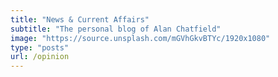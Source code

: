 ```yaml
---
title: "News & Current Affairs"
subtitle: "The personal blog of Alan Chatfield"
image: "https://source.unsplash.com/mGVhGkvBTYc/1920x1080"
type: "posts"
url: /opinion
---
```

